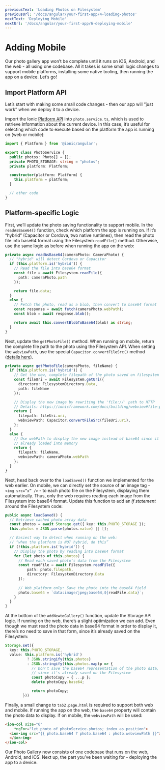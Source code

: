 ```yaml
---
previousText: 'Loading Photos on Filesystem'
previousUrl: '/docs/angular/your-first-app/4-loading-photos'
nextText: 'Deploying Mobile'
nextUrl: '/docs/angular/your-first-app/6-deploying-mobile'
---
```


# Adding Mobile

Our photo gallery app won’t be complete until it runs on iOS, Android, and the web - all using one codebase. All it takes is some small logic changes to support mobile platforms, installing some native tooling, then running the app on a device. Let’s go!

## Import Platform API

Let’s start with making some small code changes - then our app will “just work” when we deploy it to a device.

Import the Ionic [Platform API](https://ionicframework.com/docs/angular/platform) into `photo.service.ts`, which is used to retrieve information about the current device. In this case, it’s useful for selecting which code to execute based on the platform the app is running on (web or mobile):

```typescript
import { Platform } from '@ionic/angular';

export class PhotoService {
  public photos: Photo[] = [];
  private PHOTO_STORAGE: string = "photos";
  private platform: Platform;

  constructor(platform: Platform) {
    this.platform = platform;
  }

  // other code
}
```

## Platform-specific Logic

First, we’ll update the photo saving functionality to support mobile. In the `readAsBase64()` function, check which platform the app is running on. If it’s “hybrid” (Capacitor or Cordova, two native runtimes), then read the photo file into base64 format using the Filesystem `readFile()` method. Otherwise, use the same logic as before when running the app on the web:

```typescript
private async readAsBase64(cameraPhoto: CameraPhoto) {
  // "hybrid" will detect Cordova or Capacitor
  if (this.platform.is('hybrid')) {
    // Read the file into base64 format
    const file = await Filesystem.readFile({
      path: cameraPhoto.path
    });

    return file.data;
  }
  else {
    // Fetch the photo, read as a blob, then convert to base64 format
    const response = await fetch(cameraPhoto.webPath);
    const blob = await response.blob();

    return await this.convertBlobToBase64(blob) as string;  
  }
}
```

Next, update the `getPhotoFile()` method. When running on mobile, return the complete file path to the photo using the Filesystem API. When setting the `webviewPath`, use the special `Capacitor.convertFileSrc()` method ([details here](https://ionicframework.com/docs/building/webview#file-protocol)).

```typescript
private async getPhotoFile(cameraPhoto, fileName) {
  if (this.platform.is('hybrid')) {
    // Get the new, complete filepath of the photo saved on filesystem
    const fileUri = await Filesystem.getUri({
      directory: FilesystemDirectory.Data,
      path: fileName
    });

    // Display the new image by rewriting the 'file://' path to HTTP
    // Details: https://ionicframework.com/docs/building/webview#file-protocol
    return {
      filepath: fileUri.uri,
      webviewPath: Capacitor.convertFileSrc(fileUri.uri),
    };
  }
  else {
    // Use webPath to display the new image instead of base64 since it's 
    // already loaded into memory
    return {
      filepath: fileName,
      webviewPath: cameraPhoto.webPath
    };
  }
}
```

Next, head back over to the `loadSaved()` function we implemented for the web earlier. On mobile, we can directly set the source of an image tag - `<img src=”x” />` - to each photo file on the Filesystem, displaying them automatically. Thus, only the web requires reading each image from the Filesystem into base64 format. Update this function to add an _if statement_ around the Filesystem code:

```typescript
public async loadSaved() {
  // Retrieve cached photo array data
  const photos = await Storage.get({ key: this.PHOTO_STORAGE });
  this.photos = JSON.parse(photos.value) || [];

  // Easiest way to detect when running on the web: 
  // “when the platform is NOT hybrid, do this”
  if (!this.platform.is('hybrid')) {
    // Display the photo by reading into base64 format
    for (let photo of this.photos) {
      // Read each saved photo's data from the Filesystem
      const readFile = await Filesystem.readFile({
          path: photo.filepath,
          directory: FilesystemDirectory.Data
      });
    
      // Web platform only: Save the photo into the base64 field
      photo.base64 = `data:image/jpeg;base64,${readFile.data}`;
    }
  }
}
```

At the bottom of the `addNewtoGallery()` function, update the Storage API logic. If running on the web, there’s a slight optimization we can add. Even though we must read the photo data in base64 format in order to display it, there’s no need to save in that form, since it’s already saved on the Filesystem:

```typescript
Storage.set({
  key: this.PHOTO_STORAGE,
  value: this.platform.is('hybrid')
          ? JSON.stringify(this.photos)  
          : JSON.stringify(this.photos.map(p => {
            // Don't save the base64 representation of the photo data, 
            // since it's already saved on the Filesystem
            const photoCopy = { ...p };
            delete photoCopy.base64;

            return photoCopy;
        }))
```

Finally, a small change to `tab2.page.html` is required to support both web and mobile. If running the app on the web, the `base64` property will contain the photo data to display. If on mobile, the `webviewPath` will be used:

```html
<ion-col size="6" 
    *ngFor="let photo of photoService.photos; index as position">
  <ion-img src="{{ photo.base64 ? photo.base64 : photo.webviewPath }}">
  </ion-img>
</ion-col>
```

Our Photo Gallery now consists of one codebase that runs on the web, Android, and iOS. Next up, the part you’ve been waiting for - deploying the app to a device.